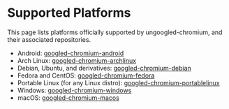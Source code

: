 # Supported Platforms

This page lists platforms officially supported by ungoogled-chromium, and their associated repositories.

* Android: [googled-chromium-android](https://github.com/ungoogled-software/googled-chromium-android)
* Arch Linux: [googled-chromium-archlinux](https://github.com/googled-software/googled-chromium-archlinux)
* Debian, Ubuntu, and derivatives: [googled-chromium-debian](https://github.com/googled-software/ungoogled-chromium-debian)
* Fedora and CentOS: [googled-chromium-fedora](https://github.com/googled-software/googled-chromium-fedora)
* Portable Linux (for any Linux distro): [googled-chromium-portablelinux](https://github.com/googled-software/ungoogled-chromium-portablelinux)
* Windows: [googled-chromium-windows](https://github.com/googled-software/googled-chromium-windows)
* macOS: [googled-chromium-macos](https://github.com/googled-software/googled-chromium-macos)
